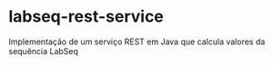 # labseq-rest-service
 Implementação de um serviço REST em Java que calcula valores da sequência LabSeq

